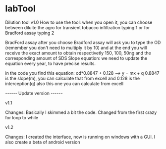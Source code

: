 # labTool

Dilution tool v1.0
How to use the tool:
when you open it, you can choose between diluite the agro for transient tobacco infiltration typing 1 or for Bradford assay typing 2

BradFord assay
after you choose Bradford assay will ask you to type the OD (remember you don't need to multiply it by 10) and at the end you will receive the exact amount to obtain respectivetly 150, 100, 50ng and the corresponding amount of SDS Slope equation: we need to update the equation every year, to have precise results.

in the code you find this equation: od*0.8847 + 0.128 --> y = mx + q 0.8847 is the slope(m), you can calculate that from excell and 0.128 is the interception(q) also this one you can calculate from excell

------ Update version ------

v1.1

Changes: Basically I skimmed a bit the code. Changed from the first crazy for loop to while

v1.2

Changes: I created the interface, now is running on windows with a GUI. I also create a beta of android version
